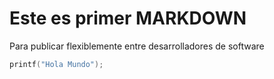 # Este es primer MARKDOWN 

Para publicar flexiblemente entre desarrolladores de software
```c
printf("Hola Mundo");
```
